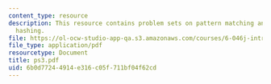 ```yaml
---
content_type: resource
description: This resource contains problem sets on pattern matching and 2-universal
  hashing.
file: https://ol-ocw-studio-app-qa.s3.amazonaws.com/courses/6-046j-introduction-to-algorithms-sma-5503-fall-2005/6b0d77244914e316c05f711bf04f62cd_ps3.pdf
file_type: application/pdf
resourcetype: Document
title: ps3.pdf
uid: 6b0d7724-4914-e316-c05f-711bf04f62cd
---
```

